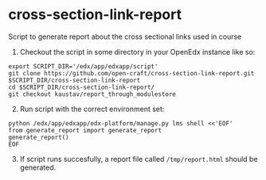 # cross-section-link-report
Script to generate report about the cross sectional links used in course

1. Checkout the script in some directory in your OpenEdx instance like so:
```
export SCRIPT_DIR='/edx/app/edxapp/script'
git clone https://github.com/open-craft/cross-section-link-report.git  $SCRIPT_DIR/cross-section-link-report
cd $SCRIPT_DIR/cross-section-link-report/
git checkout kaustav/report_through_modulestore
```
2. Run script with the correct environment set:
```
python /edx/app/edxapp/edx-platform/manage.py lms shell <<'EOF'
from generate_report import generate_report
generate_report()
EOF
```
3. If script runs succesfully, a report file called `/tmp/report.html` should be generated.
